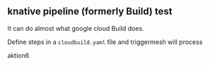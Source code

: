## knative pipeline (formerly Build) test

It can do almost what google cloud Build does.

Define steps in a `cloudbuild.yaml` file and triggermesh will process

aktion6
